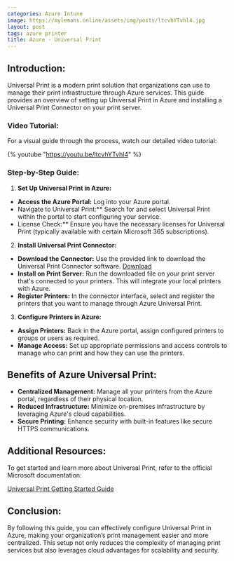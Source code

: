 ```yaml
---
categories: Azure Intune
image: https://mylemans.online/assets/img/posts/ltcvhYTvhl4.jpg
layout: post
tags: azure printer
title: Azure - Universal Print
---
```


## Introduction:

Universal Print is a modern print solution that organizations can use to manage their print infrastructure through Azure services. This guide provides an overview of setting up Universal Print in Azure and installing a Universal Print Connector on your print server.


### Video Tutorial:

For a visual guide through the process, watch our detailed video tutorial:

{% youtube "https://youtu.be/ltcvhYTvhl4" %}

### Step-by-Step Guide:

1) **Set Up Universal Print in Azure:**

- **Access the Azure Portal:** Log into your Azure portal.
- Navigate to Universal Print:** Search for and select Universal Print within the portal to start configuring your service.
- License Check:** Ensure you have the necessary licenses for Universal Print (typically available with certain Microsoft 365 subscriptions).

2) **Install Universal Print Connector:**

- **Download the Connector:** Use the provided link to download the Universal Print Connector software. [Download](https://aka.ms/UPConnector)
- **Install on Print Server:** Run the downloaded file on your print server that's connected to your printers. This will integrate your local printers with Azure.
- **Register Printers:** In the connector interface, select and register the printers that you want to manage through Azure Universal Print.

3) **Configure Printers in Azure:**

- **Assign Printers:** Back in the Azure portal, assign configured printers to groups or users as required.
- **Manage Access:** Set up appropriate permissions and access controls to manage who can print and how they can use the printers.

## Benefits of Azure Universal Print:

- **Centralized Management:** Manage all your printers from the Azure portal, regardless of their physical location.
- **Reduced Infrastructure:** Minimize on-premises infrastructure by leveraging Azure's cloud capabilities.
- **Secure Printing:** Enhance security with built-in features like secure HTTPS communications.

## Additional Resources:

To get started and learn more about Universal Print, refer to the official Microsoft documentation:

[Universal Print Getting Started Guide](https://learn.microsoft.com/en-us/universal-print/fundamentals/universal-print-getting-started)

## Conclusion:

By following this guide, you can effectively configure Universal Print in Azure, making your organization’s print management easier and more centralized. This setup not only reduces the complexity of managing print services but also leverages cloud advantages for scalability and security.
